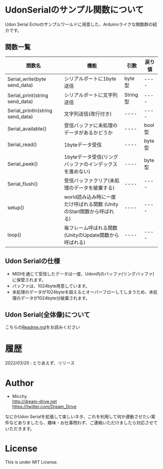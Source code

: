 # UdonSerialのサンプル関数について

Udon Serial Echoのサンプルワールドに用意した、Arduinoライクな関数群の紹介です。

## 関数一覧

|  関数名  |  機能  |  引数  |  戻り値  |
| ---- | ---- | ---- | ---- |
|  Serial_write(byte send_data)  |  シリアルポートに1byte送信  | byte型 | ---- |
|  Serial_print(string send_data)  |  シリアルポートに文字列送信  | String型 | ---- |
|  Serial_println(string send_data)  |  文字列送信(改行付き)  | ---- | ---- |
|  Serial_available()  |  受信バッファに未処理のデータがあるかどうか  | ---- | bool型 |
|  Serial_read()  |  1byteデータ受信  | ---- | byte型 |
|  Serial_peek()  |  1byteデータ受信(リングバッファのインデックスを進めない)  | ---- | byte型 |
|  Serial_flush()  |  受信バッファクリア(未処理のデータを破棄する)  | ---- | ---- |
|  setup()  |  world読み込み時に一度だけ呼ばれる関数 (UnityのStart関数から呼ばれる)  | ---- | ---- |
|  loop()  |  毎フレーム呼ばれる関数 (UnityのUpdate関数から呼ばれる)  | ---- | ---- |

## Udon Serialの仕様

- MIDIを通じて受信したデータは一度、Udon内のバッファ(リングバッファ)に保管されます。
- バッファは、1024byte用意しています。
- 未処理のデータが1024byteを超えるとオーバーフローしてしまうため、未処理のデータが1024byte分破棄されます。

## Udon Serial(全体像)について

こちらの[Readme.md](./../README.md)をお読みください


# 履歴
2022/03/20 : とりあえず、リリース

# Author
- Micchy  
http://dream-drive.net  
https://twitter.com/Dream_Drive

なにかUdon Serialを拡張して楽しいネタ、これを利用して何か連動させたい案件などありましたら、趣味・お仕事問わず、ご連絡いただけましたら対応させていただきます。

# License
This is under MIT License.